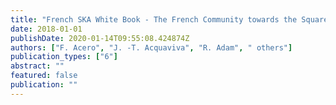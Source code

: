 ```yaml
---
title: "French SKA White Book - The French Community towards the Square Kilometre Array"
date: 2018-01-01
publishDate: 2020-01-14T09:55:08.424874Z
authors: ["F. Acero", "J. -T. Acquaviva", "R. Adam", " others"]
publication_types: ["6"]
abstract: ""
featured: false
publication: ""
---
```


